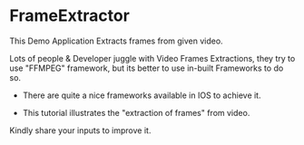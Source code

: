 FrameExtractor
==============

This Demo Application Extracts frames from given video.

Lots of people & Developer juggle with Video Frames Extractions, they try to use "FFMPEG" framework, 
but its better to use in-built Frameworks to do so.

* There are quite a nice frameworks available in IOS to achieve it.

* This tutorial illustrates the "extraction of frames" from video.

Kindly share your inputs to improve it.
